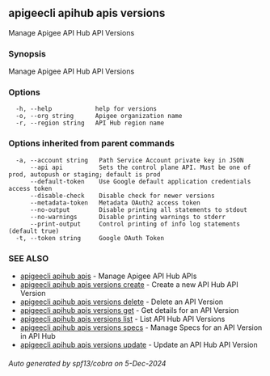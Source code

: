 ## apigeecli apihub apis versions

Manage Apigee API Hub API Versions

### Synopsis

Manage Apigee API Hub API Versions

### Options

```
  -h, --help            help for versions
  -o, --org string      Apigee organization name
  -r, --region string   API Hub region name
```

### Options inherited from parent commands

```
  -a, --account string   Path Service Account private key in JSON
      --api api          Sets the control plane API. Must be one of prod, autopush or staging; default is prod
      --default-token    Use Google default application credentials access token
      --disable-check    Disable check for newer versions
      --metadata-token   Metadata OAuth2 access token
      --no-output        Disable printing all statements to stdout
      --no-warnings      Disable printing warnings to stderr
      --print-output     Control printing of info log statements (default true)
  -t, --token string     Google OAuth Token
```

### SEE ALSO

* [apigeecli apihub apis](apigeecli_apihub_apis.md)	 - Manage Apigee API Hub APIs
* [apigeecli apihub apis versions create](apigeecli_apihub_apis_versions_create.md)	 - Create a new API Hub API Version
* [apigeecli apihub apis versions delete](apigeecli_apihub_apis_versions_delete.md)	 - Delete an API Version
* [apigeecli apihub apis versions get](apigeecli_apihub_apis_versions_get.md)	 - Get details for an API Version
* [apigeecli apihub apis versions list](apigeecli_apihub_apis_versions_list.md)	 - List API Hub API Versions
* [apigeecli apihub apis versions specs](apigeecli_apihub_apis_versions_specs.md)	 - Manage Specs for an API Version in API Hub
* [apigeecli apihub apis versions update](apigeecli_apihub_apis_versions_update.md)	 - Update an API Hub API Version

###### Auto generated by spf13/cobra on 5-Dec-2024
